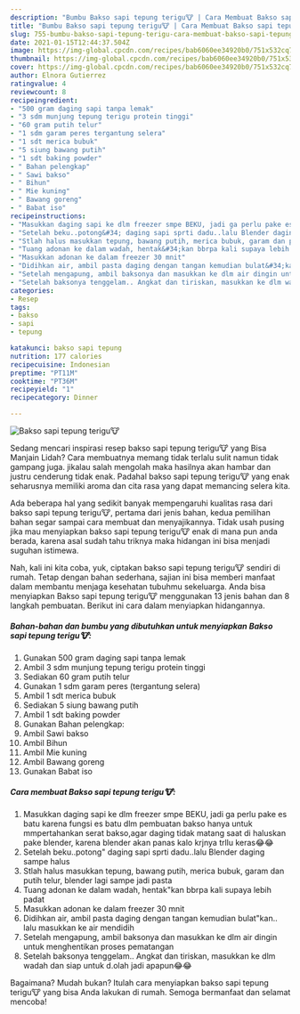 ```yaml
---
description: "Bumbu Bakso sapi tepung terigu🐮 | Cara Membuat Bakso sapi tepung terigu🐮 Yang Enak dan Simpel"
title: "Bumbu Bakso sapi tepung terigu🐮 | Cara Membuat Bakso sapi tepung terigu🐮 Yang Enak dan Simpel"
slug: 755-bumbu-bakso-sapi-tepung-terigu-cara-membuat-bakso-sapi-tepung-terigu-yang-enak-dan-simpel
date: 2021-01-15T12:44:37.504Z
image: https://img-global.cpcdn.com/recipes/bab6060ee34920b0/751x532cq70/bakso-sapi-tepung-terigu🐮-foto-resep-utama.jpg
thumbnail: https://img-global.cpcdn.com/recipes/bab6060ee34920b0/751x532cq70/bakso-sapi-tepung-terigu🐮-foto-resep-utama.jpg
cover: https://img-global.cpcdn.com/recipes/bab6060ee34920b0/751x532cq70/bakso-sapi-tepung-terigu🐮-foto-resep-utama.jpg
author: Elnora Gutierrez
ratingvalue: 4
reviewcount: 8
recipeingredient:
- "500 gram daging sapi tanpa lemak"
- "3 sdm munjung tepung terigu protein tinggi"
- "60 gram putih telur"
- "1 sdm garam peres tergantung selera"
- "1 sdt merica bubuk"
- "5 siung bawang putih"
- "1 sdt baking powder"
- " Bahan pelengkap"
- " Sawi bakso"
- " Bihun"
- " Mie kuning"
- " Bawang goreng"
- " Babat iso"
recipeinstructions:
- "Masukkan daging sapi ke dlm freezer smpe BEKU, jadi ga perlu pake es batu karena fungsi es batu dlm pembuatan bakso hanya untuk mmpertahankan serat bakso,agar daging tidak matang saat di haluskan pake blender, karena blender akan panas kalo krjnya trllu keras😂😂"
- "Setelah beku..potong&#34; daging sapi sprti dadu..lalu Blender daging sampe halus"
- "Stlah halus masukkan tepung, bawang putih, merica bubuk, garam dan putih telur, blender lagi sampe jadi pasta"
- "Tuang adonan ke dalam wadah, hentak&#34;kan bbrpa kali supaya lebih padat"
- "Masukkan adonan ke dalam freezer 30 mnit"
- "Didihkan air, ambil pasta daging dengan tangan kemudian bulat&#34;kan.. lalu masukkan ke air mendidih"
- "Setelah mengapung, ambil baksonya dan masukkan ke dlm air dingin untuk menghentikan proses pematangan"
- "Setelah baksonya tenggelam.. Angkat dan tiriskan, masukkan ke dlm wadah dan siap untuk d.olah jadi apapun😂😂"
categories:
- Resep
tags:
- bakso
- sapi
- tepung

katakunci: bakso sapi tepung 
nutrition: 177 calories
recipecuisine: Indonesian
preptime: "PT11M"
cooktime: "PT36M"
recipeyield: "1"
recipecategory: Dinner

---
```



![Bakso sapi tepung terigu🐮](https://img-global.cpcdn.com/recipes/bab6060ee34920b0/751x532cq70/bakso-sapi-tepung-terigu🐮-foto-resep-utama.jpg)

Sedang mencari inspirasi resep bakso sapi tepung terigu🐮 yang Bisa Manjain Lidah? Cara membuatnya memang tidak terlalu sulit namun tidak gampang juga. jikalau salah mengolah maka hasilnya akan hambar dan justru cenderung tidak enak. Padahal bakso sapi tepung terigu🐮 yang enak seharusnya memiliki aroma dan cita rasa yang dapat memancing selera kita.



Ada beberapa hal yang sedikit banyak mempengaruhi kualitas rasa dari bakso sapi tepung terigu🐮, pertama dari jenis bahan, kedua pemilihan bahan segar sampai cara membuat dan menyajikannya. Tidak usah pusing jika mau menyiapkan bakso sapi tepung terigu🐮 enak di mana pun anda berada, karena asal sudah tahu triknya maka hidangan ini bisa menjadi suguhan istimewa.


Nah, kali ini kita coba, yuk, ciptakan bakso sapi tepung terigu🐮 sendiri di rumah. Tetap dengan bahan sederhana, sajian ini bisa memberi manfaat dalam membantu menjaga kesehatan tubuhmu sekeluarga. Anda bisa menyiapkan Bakso sapi tepung terigu🐮 menggunakan 13 jenis bahan dan 8 langkah pembuatan. Berikut ini cara dalam menyiapkan hidangannya.

<!--inarticleads1-->

##### Bahan-bahan dan bumbu yang dibutuhkan untuk menyiapkan Bakso sapi tepung terigu🐮:

1. Gunakan 500 gram daging sapi tanpa lemak
1. Ambil 3 sdm munjung tepung terigu protein tinggi
1. Sediakan 60 gram putih telur
1. Gunakan 1 sdm garam peres (tergantung selera)
1. Ambil 1 sdt merica bubuk
1. Sediakan 5 siung bawang putih
1. Ambil 1 sdt baking powder
1. Gunakan  Bahan pelengkap:
1. Ambil  Sawi bakso
1. Ambil  Bihun
1. Ambil  Mie kuning
1. Ambil  Bawang goreng
1. Gunakan  Babat iso




<!--inarticleads2-->

##### Cara membuat Bakso sapi tepung terigu🐮:

1. Masukkan daging sapi ke dlm freezer smpe BEKU, jadi ga perlu pake es batu karena fungsi es batu dlm pembuatan bakso hanya untuk mmpertahankan serat bakso,agar daging tidak matang saat di haluskan pake blender, karena blender akan panas kalo krjnya trllu keras😂😂
1. Setelah beku..potong&#34; daging sapi sprti dadu..lalu Blender daging sampe halus
1. Stlah halus masukkan tepung, bawang putih, merica bubuk, garam dan putih telur, blender lagi sampe jadi pasta
1. Tuang adonan ke dalam wadah, hentak&#34;kan bbrpa kali supaya lebih padat
1. Masukkan adonan ke dalam freezer 30 mnit
1. Didihkan air, ambil pasta daging dengan tangan kemudian bulat&#34;kan.. lalu masukkan ke air mendidih
1. Setelah mengapung, ambil baksonya dan masukkan ke dlm air dingin untuk menghentikan proses pematangan
1. Setelah baksonya tenggelam.. Angkat dan tiriskan, masukkan ke dlm wadah dan siap untuk d.olah jadi apapun😂😂




Bagaimana? Mudah bukan? Itulah cara menyiapkan bakso sapi tepung terigu🐮 yang bisa Anda lakukan di rumah. Semoga bermanfaat dan selamat mencoba!
